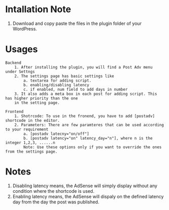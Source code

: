 Intallation Note
===================
1. Download and copy paste the files in the plugin folder of your WordPress.

Usages
===================

	Backend
		1. After installing the plugin, you will find a Post Adv menu under Settngs
		2. The settings page has basic settings like
			a. textarea for adding script.
			b. enabling/disabling latency
			c. if enabled, num field to add days in number
		3. It also adds a meta box in each post for adding script. This has higher priority than the one
		in the setting page.

	Frontend
		1. Shotrcode: To use in the fronend, you have to add [postadv] shortcode in the editor.
		2. Parameters: There are few paramteres that can be used according to your requirement
			a. [postadv latecny="on/off"]
			b. [postadv latency="on" latency_day="n"], where n is the integer 1,2,3, ......n
			Note: Use these options only if you want to override the ones from the settings page. 

Notes
====================
1. Disabling latency means, the AdSense will simply display without any condition where the shortcode is used. 
1. Enabling latency means, the AdSense will dispaly on the defined latency day from the day the post was published.
